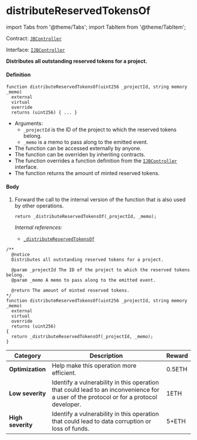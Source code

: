 # distributeReservedTokensOf

import Tabs from '@theme/Tabs';
import TabItem from '@theme/TabItem';

Contract: [`JBController`](/dev/deprecated/v3/or-controllers/jbcontroller/README.md)​‌

Interface: [`IJBController`](/dev/api/interfaces/ijbcontroller.md)

<Tabs>
<TabItem value="Step by step" label="Step by step">

**Distributes all outstanding reserved tokens for a project.**

#### Definition

```
function distributeReservedTokensOf(uint256 _projectId, string memory _memo)
  external
  virtual
  override
  returns (uint256) { ... }
```

* Arguments:
  * `_projectId` is the ID of the project to which the reserved tokens belong.
  * `_memo` is a memo to pass along to the emitted event.
* The function can be accessed externally by anyone.
* The function can be overriden by inheriting contracts.
* The function overrides a function definition from the [`IJBController`](/dev/api/interfaces/ijbcontroller.md) interface.
* The function returns the amount of minted reserved tokens.

#### Body

1.  Forward the call to the internal version of the function that is also used by other operations.

    ```
    return _distributeReservedTokensOf(_projectId, _memo);
    ```

    _Internal references:_

    * [`_distributeReservedTokensOf`](/dev/deprecated/v3/or-controllers/jbcontroller/write/-_distributereservedtokensof.md)

</TabItem>

<TabItem value="Code" label="Code">

```
/**
  @notice
  Distributes all outstanding reserved tokens for a project.

  @param _projectId The ID of the project to which the reserved tokens belong.
  @param _memo A memo to pass along to the emitted event.

  @return The amount of minted reserved tokens.
*/
function distributeReservedTokensOf(uint256 _projectId, string memory _memo)
  external
  virtual
  override
  returns (uint256)
{
  return _distributeReservedTokensOf(_projectId, _memo);
}
```

</TabItem>

<TabItem value="Bug bounty" label="Bug bounty">

| Category          | Description                                                                                                                            | Reward |
| ----------------- | -------------------------------------------------------------------------------------------------------------------------------------- | ------ |
| **Optimization**  | Help make this operation more efficient.                                                                                               | 0.5ETH |
| **Low severity**  | Identify a vulnerability in this operation that could lead to an inconvenience for a user of the protocol or for a protocol developer. | 1ETH   |
| **High severity** | Identify a vulnerability in this operation that could lead to data corruption or loss of funds.                                        | 5+ETH  |

</TabItem>
</Tabs>

